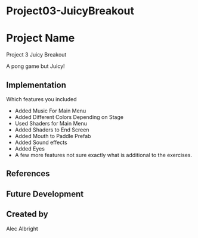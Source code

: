 # Project03-JuicyBreakout

# Project Name
Project 3 Juicy Breakout

A pong game but Juicy!

## Implementation
Which features you included
- Added Music For Main Menu
- Added Different Colors Depending on Stage
- Used Shaders for Main Menu
- Added Shaders to End Screen
- Added Mouth to Paddle Prefab
- Added Sound effects
- Added Eyes
- A few more features not sure exactly what is additional to the exercises.

## References

## Future Development

## Created by
Alec Albright
